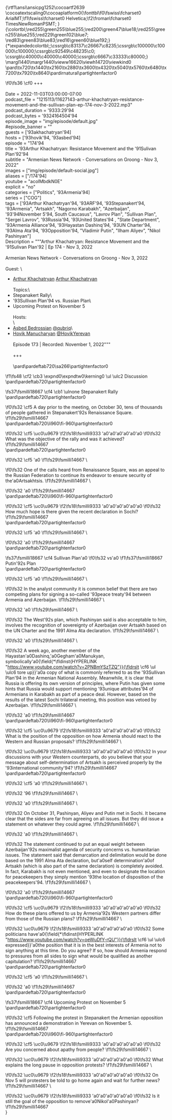 {\rtf1\ansi\ansicpg1252\cocoartf2639
\cocoatextscaling0\cocoaplatform0{\fonttbl\f0\fswiss\fcharset0 ArialMT;\f1\fswiss\fcharset0 Helvetica;\f2\froman\fcharset0 TimesNewRomanPSMT;
}
{\colortbl;\red255\green255\blue255;\red200\green47\blue18;\red255\green255\blue255;\red229\green102\blue7;
\red83\green83\blue83;\red16\green60\blue192;}
{\*\expandedcolortbl;;\cssrgb\c83137\c26667\c8235;\cssrgb\c100000\c100000\c100000;\cssrgb\c92549\c48235\c0;
\cssrgb\c40000\c40000\c40000;\cssrgb\c6667\c33333\c80000;}
\margl1440\margr1440\vieww16620\viewh14720\viewkind0
\pard\tx720\tx1440\tx2160\tx2880\tx3600\tx4320\tx5040\tx5760\tx6480\tx7200\tx7920\tx8640\pardirnatural\partightenfactor0

\f0\fs36 \cf0 +++\
\
Date = 2022-11-03T03:00:00-07:00\
podcast_file = "1215113/11627143-arthur-khachatryan-resistance-movement-and-the-sullivan-plan-ep-174-nov-3-2022.mp3"\
podcast_duration = \'9333:29\'94\
podcast_bytes = \'9324164504\'94\
episode_image = "img/episode/default.jpg"\
#episode_banner = ""\
guests = [\'93akhachatryan\'94]\
hosts = [\'93hovik\'94, \'93asbed\'94]\
episode = "174\'94\
title = \'93Arthur Khachatryan: Resistance Movement and the \'91Sulivan Plan\'92\'94\
subtitle = "Armenian News Network - Conversations on Groong - Nov 3, 2022"\
images = ["img/episode/default-social.jpg"]\
aliases = ["/174\'94]\
youtube = "acolMbdkN0E"\
explicit = "no"\
categories = ["Politics", \'93Armenia\'94]\
series = ["COG"]\
tags = [\'93Arthur Khachatryan\'94, \'93ARF\'94, \'93Stepanakert\'94, \'93Armenia", "Artsakh", "Nagorno Karabakh", "Azerbaijan", \'93\'94November 5\'94, South Caucasus", "Lavrov Plan", "Sullivan Plan", "Sergei Lavrov", \'93Russia\'94, \'93United States\'94 , "State Department", \'93Armenia Alliance\'94, \'93Hayastan Dashinq\'94, \'93UN Charter\'94, \'93Alma Ata\'94, \'93Opposition\'94, "Vladimir Putin", "Ilham Aliyev", "Nikol Pashinyan"]\
Description = """Arthur Khachatryan: Resistance Movement and the \'91Sulivan Plan\'92 | Ep 174 - Nov 3, 2022\
\
Armenian News Network - Conversations on Groong - Nov 3, 2022\
\
Guest: \
* [Arthur Khachatryan](/guest/akhachatryan) [Arthur Khachatryan](https://www.facebook.com/arthur.khachatryan)\
\
Topics:\
* Stepanakert Rally\
* \'93Sullivan Plan\'94 vs. Russian Plan\
* Upcoming Protest on November 5\
\
Hosts:\
\
* [Asbed Bedrossian](/host/asbed/) [@qubriq](https://twitter.com/qubriq)\
* [Hovik Manucharyan](/host/hovik/) [@HovikYerevan](https://twitter.com/HovikYerevan)\
\
Episode 173 | Recorded: November 1, 2022"""\
\
+++\
\
\pard\pardeftab720\sa266\partightenfactor0

\f1\fs48 \cf2 \cb3 \expnd0\expndtw0\kerning0
\ul \ulc2 Discussion\
\pard\pardeftab720\partightenfactor0

\fs37\fsmilli18667 \cf4 \cb1 \ulnone Stepanakert Rally\
\pard\pardeftab720\partightenfactor0

\f0\fs32 \cf5 A day prior to the meeting, on October 30, tens of thousands of people gathered in Stepanakert\'92s Renaissance Square.
\f1\fs29\fsmilli14667 \
\pard\pardeftab720\li960\fi-960\partightenfactor0

\f0\fs32 \cf5 \uc0\u9679 
\f2\fs18\fsmilli9333 \'a0\'a0\'a0\'a0\'a0\'a0
\f0\fs32 What was the objective of the rally and was it achieved?
\f1\fs29\fsmilli14667 \
\pard\pardeftab720\partightenfactor0

\f0\fs32 \cf5 \'a0
\f1\fs29\fsmilli14667 \

\f0\fs32 One of the calls heard from Renaissance Square, was an appeal to the Russian Federation to continue its endeavor to ensure security of the\'a0Artsakhtsis.
\f1\fs29\fsmilli14667 \

\f0\fs32 \'a0
\f1\fs29\fsmilli14667 \
\pard\pardeftab720\li960\fi-960\partightenfactor0

\f0\fs32 \cf5 \uc0\u9679 
\f2\fs18\fsmilli9333 \'a0\'a0\'a0\'a0\'a0\'a0
\f0\fs32 How much hope is there given the recent declaration in Sochi?
\f1\fs29\fsmilli14667 \
\pard\pardeftab720\partightenfactor0

\f0\fs32 \cf5 \'a0
\f1\fs29\fsmilli14667 \

\f0\fs32 \'a0
\f1\fs29\fsmilli14667 \
\pard\pardeftab720\partightenfactor0

\fs37\fsmilli18667 \cf4 Sullivan Plan\'a0
\f0\fs32 vs\'a0
\f1\fs37\fsmilli18667 Putin\'92s Plan\
\pard\pardeftab720\partightenfactor0

\f0\fs32 \cf5 \'a0
\f1\fs29\fsmilli14667 \

\f0\fs32 In the analyst community it is common belief that there are two competing plans for signing a so-called \'93peace treaty\'94 between Armenia and Azerbaijan.
\f1\fs29\fsmilli14667 \

\f0\fs32 \'a0
\f1\fs29\fsmilli14667 \

\f0\fs32 The West\'92s plan, which Pashinyan said is also acceptable to him, involves the recognition of sovereignty of Azerbaijan over Artsakh based on the UN Charter and the 1991 Alma Ata declaration.
\f1\fs29\fsmilli14667 \

\f0\fs32 \'a0
\f1\fs29\fsmilli14667 \

\f0\fs32 A week ago, another member of the Hayastan\'a0Dashinq,\'a0Gegham\'a0Manukyan, symbolically\'a0{\field{\*\fldinst{HYPERLINK "https://www.youtube.com/watch?v=2PNBmYSzTZQ"}}{\fldrslt \cf6 \ul \ulc6 tore up}}\'a0a copy of what is commonly referred to as the \'93Sullivan Plan\'94 in the Armenian National Assembly. Meanwhile, it is clear that Russia is offering its own version of principles, where Putin has given some hints that Russia would support mentioning \'93unique attributes\'94 of Armenians in Karabakh as part of a peace deal. However, based on the results of the latest Sochi trilateral meeting, this position was vetoed by Azerbaijan.
\f1\fs29\fsmilli14667 \

\f0\fs32 \'a0
\f1\fs29\fsmilli14667 \
\pard\pardeftab720\li960\fi-960\partightenfactor0

\f0\fs32 \cf5 \uc0\u9679 
\f2\fs18\fsmilli9333 \'a0\'a0\'a0\'a0\'a0\'a0
\f0\fs32 What is the position of the opposition on how Armenia should react to the Western and Russian proposals?
\f1\fs29\fsmilli14667 \

\f0\fs32 \uc0\u9679 
\f2\fs18\fsmilli9333 \'a0\'a0\'a0\'a0\'a0\'a0
\f0\fs32 In your discussions with your Western counterparts, do you believe that your message about self-determination of Artsakh is perceived properly by the \'93international community\'94?
\f1\fs29\fsmilli14667 \
\pard\pardeftab720\partightenfactor0

\f0\fs32 \cf5 \'a0
\f1\fs29\fsmilli14667 \

\f0\fs32 \'96
\f1\fs29\fsmilli14667 \

\f0\fs32 \'a0
\f1\fs29\fsmilli14667 \

\f0\fs32 On October 31, Pashinyan, Aliyev and Putin met in Sochi. It became clear that the sides are far from agreeing on all issues. But they did issue a statement on whatever they could agree.
\f1\fs29\fsmilli14667 \

\f0\fs32 \'a0
\f1\fs29\fsmilli14667 \

\f0\fs32 The statement continued to put an equal weight between Azerbaijan\'92s maximalist agenda of security concerns vs. humanitarian issues. The statement said that demarcation and delimitation would be done based on the 1991 Alma Ata declaration, but\'a0self determination\'a0of Artsakh (which is also part of the same declaration) is completely avoided. In fact, Karabakh is not even mentioned, and even to designate the location for peacekeepers they simply mention \'93the location of disposition of the peacekeepers\'94.
\f1\fs29\fsmilli14667 \

\f0\fs32 \'a0
\f1\fs29\fsmilli14667 \
\pard\pardeftab720\li960\fi-960\partightenfactor0

\f0\fs32 \cf5 \uc0\u9679 
\f2\fs18\fsmilli9333 \'a0\'a0\'a0\'a0\'a0\'a0
\f0\fs32 How do these plans offered to us by Armenia\'92s Western partners differ from those of the Russian plans?
\f1\fs29\fsmilli14667 \

\f0\fs32 \uc0\u9679 
\f2\fs18\fsmilli9333 \'a0\'a0\'a0\'a0\'a0\'a0
\f0\fs32 Some politicians have\'a0{\field{\*\fldinst{HYPERLINK "https://www.youtube.com/watch?v=oeWuDfY-rQU"}}{\fldrslt \cf6 \ul \ulc6 expressed}}\'a0the position that it is in the best interests of Armenia not to sign anything at this time. Do you agree? If so, how should Armenia respond to pressures from all sides to sign what would be qualified as another capitulation?
\f1\fs29\fsmilli14667 \
\pard\pardeftab720\partightenfactor0

\f0\fs32 \cf5 \'a0
\f1\fs29\fsmilli14667 \

\f0\fs32 \'a0
\f1\fs29\fsmilli14667 \
\pard\pardeftab720\partightenfactor0

\fs37\fsmilli18667 \cf4 Upcoming Protest on November 5\
\pard\pardeftab720\partightenfactor0

\f0\fs32 \cf5 Following the protest in Stepanakert the Armenian opposition has announced a demonstration in Yerevan on November 5.
\f1\fs29\fsmilli14667 \
\pard\pardeftab720\li960\fi-960\partightenfactor0

\f0\fs32 \cf5 \uc0\u9679 
\f2\fs18\fsmilli9333 \'a0\'a0\'a0\'a0\'a0\'a0
\f0\fs32 Are you concerned about apathy from people?
\f1\fs29\fsmilli14667 \

\f0\fs32 \uc0\u9679 
\f2\fs18\fsmilli9333 \'a0\'a0\'a0\'a0\'a0\'a0
\f0\fs32 What explains the long pause in opposition protests?
\f1\fs29\fsmilli14667 \

\f0\fs32 \uc0\u9679 
\f2\fs18\fsmilli9333 \'a0\'a0\'a0\'a0\'a0\'a0
\f0\fs32 On Nov 5 will protesters be told to go home again and wait for further news?
\f1\fs29\fsmilli14667 \

\f0\fs32 \uc0\u9679 
\f2\fs18\fsmilli9333 \'a0\'a0\'a0\'a0\'a0\'a0
\f0\fs32 Is it still the goal of the opposition to remove\'a0Nikol\'a0Pashinyan?
\f1\fs29\fsmilli14667 \
}